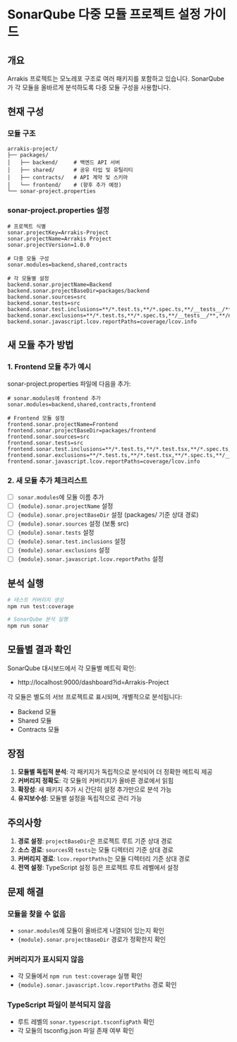 # SonarQube 다중 모듈 프로젝트 설정 가이드

## 개요

Arrakis 프로젝트는 모노레포 구조로 여러 패키지를 포함하고 있습니다. SonarQube가 각 모듈을 올바르게 분석하도록 다중 모듈 구성을 사용합니다.

## 현재 구성

### 모듈 구조
```
arrakis-project/
├── packages/
│   ├── backend/     # 백엔드 API 서버
│   ├── shared/      # 공유 타입 및 유틸리티
│   ├── contracts/   # API 계약 및 스키마
│   └── frontend/    # (향후 추가 예정)
└── sonar-project.properties
```

### sonar-project.properties 설정

```properties
# 프로젝트 식별
sonar.projectKey=Arrakis-Project
sonar.projectName=Arrakis Project
sonar.projectVersion=1.0.0

# 다중 모듈 구성
sonar.modules=backend,shared,contracts

# 각 모듈별 설정
backend.sonar.projectName=Backend
backend.sonar.projectBaseDir=packages/backend
backend.sonar.sources=src
backend.sonar.tests=src
backend.sonar.test.inclusions=**/*.test.ts,**/*.spec.ts,**/__tests__/**
backend.sonar.exclusions=**/*.test.ts,**/*.spec.ts,**/__tests__/**,**/node_modules/**,**/dist/**,**/coverage/**,**/*.d.ts
backend.sonar.javascript.lcov.reportPaths=coverage/lcov.info
```

## 새 모듈 추가 방법

### 1. Frontend 모듈 추가 예시

sonar-project.properties 파일에 다음을 추가:

```properties
# sonar.modules에 frontend 추가
sonar.modules=backend,shared,contracts,frontend

# Frontend 모듈 설정
frontend.sonar.projectName=Frontend
frontend.sonar.projectBaseDir=packages/frontend
frontend.sonar.sources=src
frontend.sonar.tests=src
frontend.sonar.test.inclusions=**/*.test.ts,**/*.test.tsx,**/*.spec.ts,**/__tests__/**
frontend.sonar.exclusions=**/*.test.ts,**/*.test.tsx,**/*.spec.ts,**/__tests__/**,**/node_modules/**,**/dist/**,**/coverage/**,**/*.d.ts
frontend.sonar.javascript.lcov.reportPaths=coverage/lcov.info
```

### 2. 새 모듈 추가 체크리스트

- [ ] `sonar.modules`에 모듈 이름 추가
- [ ] `{module}.sonar.projectName` 설정
- [ ] `{module}.sonar.projectBaseDir` 설정 (packages/ 기준 상대 경로)
- [ ] `{module}.sonar.sources` 설정 (보통 src)
- [ ] `{module}.sonar.tests` 설정
- [ ] `{module}.sonar.test.inclusions` 설정
- [ ] `{module}.sonar.exclusions` 설정
- [ ] `{module}.sonar.javascript.lcov.reportPaths` 설정

## 분석 실행

```bash
# 테스트 커버리지 생성
npm run test:coverage

# SonarQube 분석 실행
npm run sonar
```

## 모듈별 결과 확인

SonarQube 대시보드에서 각 모듈별 메트릭 확인:
- http://localhost:9000/dashboard?id=Arrakis-Project

각 모듈은 별도의 서브 프로젝트로 표시되며, 개별적으로 분석됩니다:
- Backend 모듈
- Shared 모듈
- Contracts 모듈

## 장점

1. **모듈별 독립적 분석**: 각 패키지가 독립적으로 분석되어 더 정확한 메트릭 제공
2. **커버리지 정확도**: 각 모듈의 커버리지가 올바른 경로에서 읽힘
3. **확장성**: 새 패키지 추가 시 간단히 설정 추가만으로 분석 가능
4. **유지보수성**: 모듈별 설정을 독립적으로 관리 가능

## 주의사항

1. **경로 설정**: `projectBaseDir`은 프로젝트 루트 기준 상대 경로
2. **소스 경로**: `sources`와 `tests`는 모듈 디렉터리 기준 상대 경로
3. **커버리지 경로**: `lcov.reportPaths`는 모듈 디렉터리 기준 상대 경로
4. **전역 설정**: TypeScript 설정 등은 프로젝트 루트 레벨에서 설정

## 문제 해결

### 모듈을 찾을 수 없음
- `sonar.modules`에 모듈이 올바르게 나열되어 있는지 확인
- `{module}.sonar.projectBaseDir` 경로가 정확한지 확인

### 커버리지가 표시되지 않음
- 각 모듈에서 `npm run test:coverage` 실행 확인
- `{module}.sonar.javascript.lcov.reportPaths` 경로 확인

### TypeScript 파일이 분석되지 않음
- 루트 레벨의 `sonar.typescript.tsconfigPath` 확인
- 각 모듈의 tsconfig.json 파일 존재 여부 확인